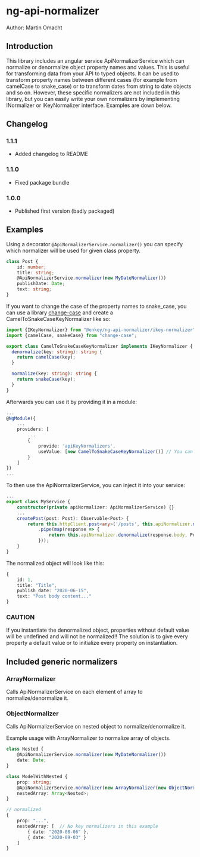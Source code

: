 # ng-api-normalizer
Author: Martin Omacht

## Introduction

This library includes an angular service ApiNormalizerService which can normalize or denormalize object property names and values. 
This is useful for transforming data from your API to typed objects. It can be used to transform property names between different 
cases (for example from camelCase to snake_case) or to transform dates from string to date objects and so on. However, these specific 
normalizers are not included in this library, but you can easily write your own normalizers by implementing INormalizer or IKeyNormalizer
interface. Examples are down below.

## Changelog

### 1.1.1

- Added changelog to README

### 1.1.0

- Fixed package bundle

### 1.0.0

- Published first version (badly packaged)

## Examples

Using a decorator `@ApiNormalizerService.normalizer()` you can specify which normalizer will be used for given class property.

```typescript
class Post {
    id: number;
    title: string;
    @ApiNormalizerService.normalizer(new MyDateNormalizer())
    publishDate: Date;
    text: string;
}
```

If you want to change the case of the property names to snake_case, you can use a library [change-case](https://github.com/blakeembrey/change-case)
and create a CamelToSnakeCaseKeyNormalizer like so:

```typescript
import {IKeyNormalizer} from "@enkey/ng-api-normalizer/ikey-normalizer";
import {camelCase, snakeCase} from "change-case";

export class CamelToSnakeCaseKeyNormalizer implements IKeyNormalizer {
  denormalize(key: string): string {
    return camelCase(key);
  }

  normalize(key: string): string {
    return snakeCase(key);
  }
}
```

Afterwards you can use it by providing it in a module:

```typescript
...
@NgModule({
    ...
    providers: [
        ...
        {
            provide: 'apiKeyNormalizers',
            useValue: [new CamelToSnakeCaseKeyNormalizer()] // You can have multiple normalizers 
        }       
    ]
})
...
```

To then use the ApiNormalizerService, you can inject it into your service:

```typescript
...
export class MyService {
    constructor(private apiNormalizer: ApiNormalizerService) {}
    ...
    createPost(post: Post): Observable<Post> {
        return this.httpClient.post<any>('/posts', this.apiNormalizer.normalize(post, Post))
            .pipe(map(response => {
                return this.apiNormalizer.denormalize(response.body, Post);            
            }));
    }
}
```

The normalized object will look like this:

```typescript
{
    id: 1,
    title: "Title",
    publish_date: "2020-06-15",
    text: "Post body content..."
}
```

### CAUTION

If you instantiate the denormalized object, properties without default value will be undefined and will not be normalized!!
The solution is to give every property a default value or to initialize every property on instantiation. 

## Included generic normalizers

### ArrayNormalizer

Calls ApiNormalizerService on each element of array to normalize/denormalize it.

### ObjectNormalizer

Calls ApiNormalizerService on nested object to normalize/denormalize it.

Example usage with ArrayNormalizer to normalize array of objects.

```typescript
class Nested {
    @ApiNormalizerService.normalizer(new MyDateNormalizer())
    date: Date;
}

class ModelWithNested {
    prop: string;
    @ApiNormalizerService.normalizer(new ArrayNormalizer(new ObjectNormalizer()))
    nestedArray: Array<Nested>;
}

// normalized
{
    prop: "...",
    nestedArray: [  // No key normalizers in this example
        { date: "2020-08-06" },
        { date: "2020-09-03" }    
    ]
}


```
